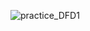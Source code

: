 ![practice_DFD1](https://cloud.githubusercontent.com/assets/25037550/23034107/4461b51e-f440-11e6-8658-b39c1b4090b9.png)
